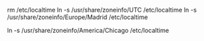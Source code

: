 rm /etc/localtime
ln -s /usr/share/zoneinfo/UTC /etc/localtime
ln -s /usr/share/zoneinfo/Europe/Madrid /etc/localtime

ln -s /usr/share/zoneinfo/America/Chicago /etc/localtime
